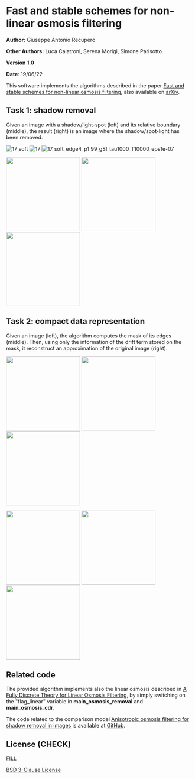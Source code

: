 # Fast and stable schemes for non-linear osmosis filtering

**Author:** Giuseppe Antonio Recupero

**Other Authors:** Luca Calatroni, Serena Morigi, Simone Parisotto

**Version 1.0**

**Date**: 19/06/22

This software implements the algorithms described in the paper [Fast and stable schemes for non-linear osmosis filtering](FILL), also available on [arXiv](https://arxiv.org/abs/2203.15570).

## Task 1: shadow removal

Given an image with a shadow/light-spot (left) and its relative boundary (middle), the result (right) is an image where the shadow/spot-light has been removed.

![17_soft](https://user-images.githubusercontent.com/103272764/174474017-d12c5095-c2a1-4f40-86a6-7650ff793633.png)
![17](https://user-images.githubusercontent.com/103272764/174474021-c24a49cb-a89a-40ad-91e8-469b10c91e29.png)
![17_soft_edge4_p1 99_gSI_tau1000_T10000_eps1e-07](https://user-images.githubusercontent.com/103272764/174474010-32a4a1c7-604f-429e-9c81-ea864e92cccd.png)

<img src="https://user-images.githubusercontent.com/103272764/174474053-9b472e8f-b83a-4ae5-a074-b8e57c9dfe3f.png" width="200"> <img src="https://user-images.githubusercontent.com/103272764/174474058-1e9a7047-dc22-4065-ae97-fd1727092fa5.png" width="200"> <img src="https://user-images.githubusercontent.com/103272764/174474046-31b72fcd-b3bd-4e09-8f3f-ecfd7f135584.png" width="200">

## Task 2: compact data representation

Given an image (left), the algorithm computes the mask of its edges (middle). Then, using only the information of the drift term stored on the mask, it reconstruct an approximation of the original image (right).

<img src="https://user-images.githubusercontent.com/103272764/174474256-c7b2838e-8b4a-4a56-a88c-8f868ce467d8.png" width="200"> <img src="https://user-images.githubusercontent.com/103272764/174474250-cbb7dc99-2b3f-4b19-b673-7c4b4f38357e.png" width="200"> <img src="https://user-images.githubusercontent.com/103272764/174474237-1f0ba043-6da8-426c-94bf-18005148542b.png" width="200">

<img src="https://user-images.githubusercontent.com/103272764/174474331-2c6834e4-853f-4e0a-9fac-074603a28540.png" width="200"> <img src="https://user-images.githubusercontent.com/103272764/174474322-3dbca8be-50ae-4bbd-ad15-338cf241fd07.png" width="200"> <img src="https://user-images.githubusercontent.com/103272764/174474307-528d9851-882a-4ab4-9b9a-8300d0d0b8a0.png" width="200">

## Related code

The provided algorithm implements also the linear osmosis described in [A Fully Discrete Theory for Linear Osmosis Filtering](https://link.springer.com/chapter/10.1007/978-3-642-38267-3_31), by simply switching on the "flag_linear" variable in **main_osmosis_removal** and **main_osmosis_cdr**.

The code related to the comparison model [Anisotropic osmosis filtering for shadow removal in images](https://iopscience.iop.org/article/10.1088/1361-6420/ab08d2/meta) is available at [GitHub](https://github.com/simoneparisotto/anisotropic-osmosis-filter).

## License (CHECK)
[FILL](https://choosealicense.com/licenses/mit/)

[BSD 3-Clause License](https://opensource.org/licenses/BSD-3-Clause)
